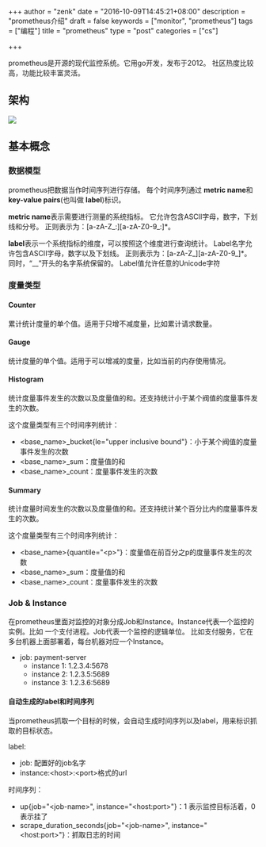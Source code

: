 +++
author = "zenk"
date = "2016-10-09T14:45:21+08:00"
description = "prometheus介绍"
draft = false
keywords = ["monitor", "prometheus"]
tags = ["编程"]
title = "prometheus"
type = "post"
categories = ["cs"]

+++

prometheus是开源的现代监控系统。它用go开发，发布于2012。
社区热度比较高，功能比较丰富灵活。

## 架构

![](/imgs/promutheus.arch.svg)

## 基本概念

### 数据模型

prometheus把数据当作时间序列进行存储。
每个时间序列通过 **metric name**和 **key-value pairs**(也叫做 **label**)标识。

**metric name**表示需要进行测量的系统指标。
它允许包含ASCII字母，数字，下划线和分号。
正则表示为：\[a-zA-Z_:]\[a-zA-Z0-9_:]*。

**label**表示一个系统指标的维度，可以按照这个维度进行查询统计。
Label名字允许包含ASCII字母，数字以及下划线。
正则表示为：\[a-zA-Z_][a-zA-Z0-9_]*。同时，“__”开头的名字系统保留的。
Label值允许任意的Unicode字符

### 度量类型

#### Counter

累计统计度量的单个值。适用于只增不减度量，比如累计请求数量。

#### Gauge

统计度量的单个值。适用于可以增减的度量，比如当前的内存使用情况。

#### Histogram

统计度量事件发生的次数以及度量值的和。还支持统计小于某个阀值的度量事件发生的次数。

这个度量类型有三个时间序列统计：

- \<base_name>_bucket{le="upper inclusive bound"}：小于某个阀值的度量事件发生的次数
- \<base_name>_sum：度量值的和
- \<base_name>_count：度量事件发生的次数

#### Summary

统计度量时间发生的次数以及度量值的和。还支持统计某个百分比内的度量事件发生的次数。

这个度量类型有三个时间序列统计：

- \<base_name>{quantile="\<p>"}：度量值在前百分之p的度量事件发生的次数
- \<base_name>_sum：度量值的和
- \<base_name>_count：度量事件发生的次数

### Job & Instance

在prometheus里面对监控的对象分成Job和Instance。Instance代表一个监控的实例。比如
一个支付进程。Job代表一个监控的逻辑单位。
比如支付服务，它在多台机器上面部署着，每台机器对应一个Instance。

* job: payment-server
    - instance 1: 1.2.3.4:5678
    - instance 2: 1.2.3.5:5689
    - instance 3: 1.2.3.6:5689

#### 自动生成的label和时间序列

当prometheus抓取一个目标的时候，会自动生成时间序列以及label，用来标识抓取的目标状态。

label:

* job: 配置好的job名字
* instance:\<host>:\<port>格式的url

时间序列：

* up{job="\<job-name>", instance="\<host:port>"}：1 表示监控目标活着，0表示挂了
* scrape_duration_seconds{job="\<job-name>", instance="\<host:port>"}：抓取日志的时间
